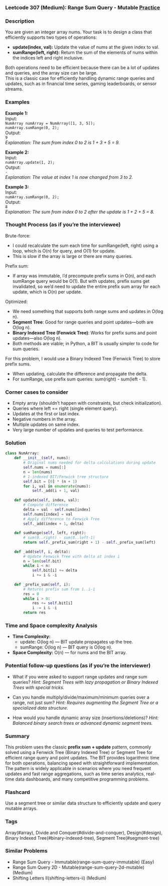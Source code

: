 ### Leetcode 307 (Medium): Range Sum Query - Mutable [Practice](https://leetcode.com/problems/range-sum-query-mutable)

### Description  
You are given an integer array nums. Your task is to design a class that efficiently supports two types of operations:  
- **update(index, val):** Update the value of nums at the given index to val.  
- **sumRange(left, right):** Return the sum of the elements of nums within the indices left and right inclusive.

Both operations need to be efficient because there can be a lot of updates and queries, and the array size can be large.  
This is a classic case for efficiently handling dynamic range queries and updates, such as in financial time series, gaming leaderboards, or sensor streams.  

### Examples  

**Example 1:**  
Input:  
`NumArray numArray = NumArray([1, 3, 5]);`  
`numArray.sumRange(0, 2);`  
Output:  
`9`  
*Explanation: The sum from index 0 to 2 is 1 + 3 + 5 = 9.*

**Example 2:**  
Input:  
`numArray.update(1, 2);`  
Output:  
`-`  
*Explanation: The value at index 1 is now changed from 3 to 2.*

**Example 3:**  
Input:  
`numArray.sumRange(0, 2);`  
Output:  
`8`  
*Explanation: The sum from index 0 to 2 after the update is 1 + 2 + 5 = 8.*

### Thought Process (as if you’re the interviewee)  
Brute-force:  
- I could recalculate the sum each time for sumRange(left, right) using a loop, which is O(n) for query, and O(1) for update.  
- This is slow if the array is large or there are many queries.

Prefix sum:  
- If array was immutable, I’d precompute prefix sums in O(n), and each sumRange query would be O(1). But with updates, prefix sums get invalidated, so we’d need to update the entire prefix sum array for each update, which is O(n) per update.

Optimized:   
- We need something that supports both range sums and updates in O(log n).
- **Segment Tree**: Good for range queries and point updates—both are O(log n).
- **Binary Indexed Tree (Fenwick Tree)**: Works for prefix sums and point updates—also O(log n).
- Both methods are viable; in Python, a BIT is usually simpler to code for sum queries.

For this problem, I would use a Binary Indexed Tree (Fenwick Tree) to store prefix sums.  
- When updating, calculate the difference and propagate the delta.
- For sumRange, use prefix sum queries: sum(right) - sum(left - 1).

### Corner cases to consider  
- Empty array (shouldn’t happen with constraints, but check initialization).
- Queries where left == right (single element query).
- Updates at the first or last index.
- Negative numbers in the array.
- Multiple updates on same index.
- Very large number of updates and queries to test performance.

### Solution

```python
class NumArray:
    def __init__(self, nums):
        # Original nums needed for delta calculations during update
        self.nums = nums[:]   
        n = len(nums)
        # 1-indexed BIT/Fenwick tree structure
        self.bit = [0] * (n + 1)
        for i, val in enumerate(nums):
            self._add(i + 1, val)
    
    def update(self, index, val):
        # Compute difference 
        delta = val - self.nums[index]
        self.nums[index] = val
        # Apply difference to Fenwick Tree
        self._add(index + 1, delta)
    
    def sumRange(self, left, right):
        # sum(0..right) - sum(0..left-1)
        return self._prefix_sum(right + 1) - self._prefix_sum(left)
    
    def _add(self, i, delta):
        # Update Fenwick Tree with delta at index i
        n = len(self.bit)
        while i < n:
            self.bit[i] += delta
            i += i & -i
    
    def _prefix_sum(self, i):
        # Returns prefix sum from 1..i-1
        res = 0
        while i > 0:
            res += self.bit[i]
            i -= i & -i
        return res
```

### Time and Space complexity Analysis  

- **Time Complexity:**  
  - update: O(log n) — BIT update propagates up the tree.
  - sumRange: O(log n) — BIT query is O(log n).
- **Space Complexity:** O(n) — for nums and the BIT array.

### Potential follow-up questions (as if you’re the interviewer)  

- What if you were asked to support range updates and range sum queries?
  *Hint: Segment Trees with lazy propagation or Binary Indexed Trees with special tricks.*

- Can you handle multiply/divide/maximum/minimum queries over a range, not just sum?
  *Hint: Requires augmenting the Segment Tree or a specialized data structure.*

- How would you handle dynamic array size (insertions/deletions)?
  *Hint: Balanced binary search trees or advanced dynamic segment trees.*

### Summary
This problem uses the classic **prefix sum + update** pattern, commonly solved using a Fenwick Tree (Binary Indexed Tree) or Segment Tree for efficient range query and point updates. The BIT provides logarithmic time for both operations, balancing speed with straightforward implementation. The pattern is widely applicable in scenarios where you need frequent updates and fast range aggregations, such as time series analytics, real-time data dashboards, and many competitive programming problems.


### Flashcard
Use a segment tree or similar data structure to efficiently update and query mutable arrays.

### Tags
Array(#array), Divide and Conquer(#divide-and-conquer), Design(#design), Binary Indexed Tree(#binary-indexed-tree), Segment Tree(#segment-tree)

### Similar Problems
- Range Sum Query - Immutable(range-sum-query-immutable) (Easy)
- Range Sum Query 2D - Mutable(range-sum-query-2d-mutable) (Medium)
- Shifting Letters II(shifting-letters-ii) (Medium)